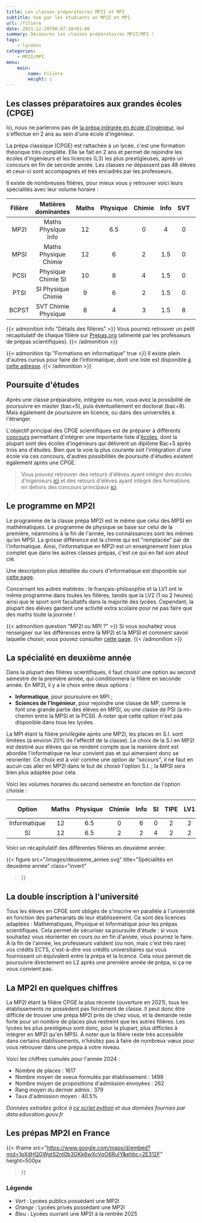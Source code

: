 ```yaml
---
title: Les classes préparatoires MP2I et MPI
subtitle: Vue par les étudiants en MP2I et MPI
url: /filiere
date: 2021-12-20T00:07:18+01:00
summary: Découvrez les classes préparatoires MP2I/MPI !
tags:
    - lycéens
categories:
    - MP2I/MPI
menu:
    main:
        name: Filière
        weight: 1
---
```


## Les classes préparatoires aux grandes écoles (CPGE)

Ici, nous ne parlerons pas de [la prépa intégrée en école d'ingénieur](https://www.onisep.fr/formation/les-principaux-domaines-de-formation/les-ecoles-d-ingenieurs/les-prepas-integrees-en-ecole-d-ingenieurs), qui s'effectue en 2 ans au sein d'une école d'ingénieur.

La prépa classique (CPGE) est rattachée à un lycée, c'est une formation théorique très complète. Elle se fait en 2 ans et permet de rejoindre les écoles d'ingénieurs et les licences (L3) les plus prestigieuses, après un concours en fin de seconde année.
Les classes ne dépassent pas 48 élèves et ceux-ci sont accompagnés et très encadrés par les professeurs.

Il existe de nombreuses filières, pour mieux vous y retrouver voici leurs spécialités avec leur volume horaire :

| Filière |  Matières dominantes  | Maths | Physique | Chimie | Info | SVT | SI  | LV1 | Philo-Lettres |
| :-----: | :-------------------: | :---: | :------: | :----: | :--: | :-: | :-: | :-: | :-----------: |
|  MP2I   |  Maths Physique Info  |  12   |   6.5    |   0    |  4   |  0  |  2  |  2  |       2       |
|  MPSI   | Maths Physique Chimie |  12   |    6     |   2    | 1.5  |  0  |  2  |  2  |       2       |
|  PCSI   |  Physique Chimie SI   |  10   |    8     |   4    | 1.5  |  0  |  4  |  2  |       2       |
|  PTSI   |  SI Physique Chimie   |   9   |    6     |   2    | 1.5  |  0  | 8.5 |  2  |       2       |
|  BCPST  |  SVT Chimie Physique  |   8   |    4     |   3    | 1.5  |  8  |  0  |  2  |       2       |

{{< admonition info "Détails des filières" >}}
Vous pourrez retrouver un petit récapitulatif de chaque filière sur [Prepas.org](https://prepas.org/index.php?rubrique=41) (alimenté par les professeurs de prépas scientifiques).
{{< /admonition >}}

{{< admonition tip "Formations en informatique" true >}}
Il existe plein d'autres cursus pour faire de l'informatique, dont une liste est disponible [à cette adresse](https://cien.gouv.mc/content/download/90346/file/Les%20diff%C3%A9rentes%20fili%C3%A8res%20de%20l%27informatique%202022.pdf?inLanguage=fre-FR&version=3).
{{< /admonition >}}

## Poursuite d'études

Après une classe préparatoire, intégrée ou non, vous avez la possibilité de poursuivre en master (bac+5), puis éventuellement en doctorat (bac+8). Mais également de poursuivre en licence, ou dans des universités à l'étranger.

L'objectif principal des CPGE scientifiques est de préparer à différents [concours](/concours) permettant d'intégrer une importante liste d'[écoles](https://prepas.org/index.php?entree=bacorge), dont la plupart sont des écoles d'ingénieurs qui délivrent un diplôme Bac+5 après trois ans d'études. Bien que la voie la plus courante soit l'intégration d'une école via ces concours, d'autres possibilités de poursuite d'études existent également après une CPGE.

> Vous pouvez retrouver des retours d'élèves ayant intégré des écoles d'ingénieurs [ici](/scei/) et des retours d'élèves ayant intégré des formations en dehors des concours principaux [ici](/posts/fac/).

## Le programme en MP2I

Le programme de la classe prépa MP2I est le même que celui des MPSI en mathématiques. Le programme de physique se base sur celui de la première, néanmoins à la fin de l'année, les connaissances sont les mêmes qu'en MPSI. La grosse différence est la chimie qui est "remplacée" par de l'informatique. Ainsi, l'informatique en MP2I est un enseignement bien plus complet que dans les autres classes prépas, c'est ce qui en fait son atout clé.

Une description plus détaillée du cours d'informatique est disponible sur [cette page](/informatique).

Concernant les autres matières : le français-philosophie et la LV1 ont le même programme dans toutes les filières, tandis que la LV2 (1 ou 2 heures) ainsi que le sport sont facultatifs dans la majorité des lycées.
Cependant, la plupart des élèves gardent une activité extra scolaire pour ne pas faire que des maths toute la journée !

{{< admonition question "MP2I ou MPI ?" >}}
Si vous souhaitez vous renseigner sur les différences entre la MP2I et la MPSI et comment savoir laquelle choisir, vous pouvez consulter [cette page](/posts/mp2i_ou_mpsi/).
{{< /admonition >}}

## La spécialité en deuxième année

Dans la plupart des filières scientifiques, il faut choisir une option au second semestre de la première année, qui conditionnera la filière en seconde année. En MP2I, il y a le choix entre deux options :

- **Informatique**, pour poursuivre en MPI ;
- **Sciences de l'Ingénieur**, pour rejoindre une classe de MP, comme le font une grande partie des élèves en MPSI, ou une classe de PSI (à mi-chemin entre la MPSI et la PCSI). À noter que cette option n'est pas disponible dans tous les lycées.

La MPI étant la filière privilégiée après une MP2I, les places en S.I. sont limitées (à environ 20% de l'effectif de la classe).
Le choix de la S.I en MP2I est destiné aux élèves qui se rendent compte que la manière dont est abordée l'informatique ne leur convient pas et qui aimeraient donc se réorienter. Ce choix est à voir comme une _option de "secours"_, il ne faut en aucun cas aller en MP2I dans le but de choisir l'option S.I. ; la MPSI sera bien plus adaptée pour cela.

Voici les volumes horaires du second semestre en fonction de l'option choisie :

|    Option    | Maths | Physique | Chimie | Info | SI  | TIPE | LV1 | Philo-Lettres |
| :----------: | :---: | :------: | :----: | :--: | :-: | :--: | :-: | :-----------: |
| Informatique |  12   |   6.5    |   0    |  6   |  0  |  2   |  2  |       2       |
|      SI      |  12   |   6.5    |   2    |  2   |  4  |  2   |  2  |       2       |

Voici un récapitulatif des différentes filières en deuxième année:

{{< figure
    src="/images/deuxieme_annee.svg"
    title="Spécialités en deuxième année"
    class="invert"
>}}

## La double inscription à l'université

Tous les élèves en CPGE sont obligés de s'inscrire en parallèle à l'université en fonction des partenariats de leur établissement. Ce sont des licences adaptées : Mathématiques, Physique et Informatique pour les prépas scientifiques. Cela permet de sécuriser sa poursuite d'étude : si vous souhaitez vous réorienter en cours ou en fin d'année, vous pourrez le faire. À la fin de l'année, les professeurs valident (ou non, mais c'est très rare) vos crédits ECTS, c'est-à-dire vos crédits universitaires qui vous fournissent un équivalent entre la prépa et la licence. Cela vous permet de poursuivre directement en L2 après une première année de prépa, si ça ne vous convient pas.

## La MP2I en quelques chiffres

La MP2I étant la filière CPGE la plus récente (ouverture en 2021), tous les établissements ne possèdent pas forcément de classe. Il peut donc être difficile de trouver une prépa MP2I près de chez vous, et la demande reste forte pour un nombre de places plus restreint que les autres filières.
Les lycées les plus prestigieux sont donc, pour la plupart, plus difficiles à intégrer en MP2I qu'en MPSI.
À noter que la filière reste très accessible dans certains établissements, n'hésitez pas à faire de nombreux vœux pour vous retrouver dans une prépa à votre niveau.

Voici les chiffres cumulés pour l'année 2024 :

- Nombre de places : 1617
- Nombre moyen de voeux formulés par établissement : 1499
- Nombre moyen de propositions d'admission envoyées : 262
- Rang moyen du dernier admis : 379
- Taux d'admission moyen : 40.5%

_Données extraites grâce à [ce script python](/technical/parcoursup_extraction.py) et aux données fournies par data.education.gouv.fr_

## Les prépas MP2I en France

{{< iframe
    src="https://www.google.com/maps/d/embed?mid=1pXdHQGWgtS2nt0b3GKk6wXcVqO6RuIY&ehbc=2E312F"
    height=500px
>}}

### Légende

- _Vert_ : Lycées publics possédant une MP2I
- _Orange_ : Lycées privés possédant une MP2I
- _Bleu_ : Lycées ouvrant une MP2I à la rentrée 2025
